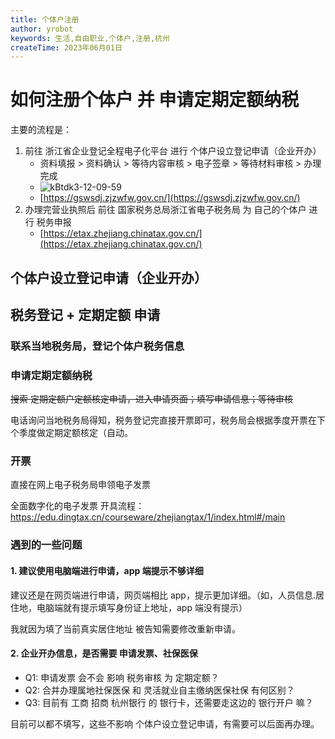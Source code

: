 ```yaml
---
title: 个体户注册
author: yrobot
keywords: 生活,自由职业,个体户,注册,杭州
createTime: 2023年06月01日
---
```


# 如何注册个体户 并 申请定期定额纳税

主要的流程是：

1. 前往 浙江省企业登记全程电子化平台 进行 个体户设立登记申请（企业开办）
   - 资料填报 > 资料确认 > 等待内容审核 > 电子签章 > 等待材料审核 > 办理完成
   - ![kBtdk3-12-09-59](https://images.yrobot.top/2023-06-01/kBtdk3-12-09-59.png)
   - [https://gswsdj.zjzwfw.gov.cn/](https://gswsdj.zjzwfw.gov.cn/)
2. 办理完营业执照后 前往 国家税务总局浙江省电子税务局 为 自己的个体户 进行 税务申报
   - [https://etax.zhejiang.chinatax.gov.cn/](https://etax.zhejiang.chinatax.gov.cn/)

## 个体户设立登记申请（企业开办）

## 税务登记 + 定期定额 申请

### 联系当地税务局，登记个体户税务信息

### 申请定期定额纳税

~~搜索 定期定额户定额核定申请，进入申请页面；填写申请信息；等待审核~~

电话询问当地税务局得知，税务登记完直接开票即可，税务局会根据季度开票在下个季度做定期定额核定（自动。

### 开票

直接在网上电子税务局申领电子发票

全面数字化的电子发票 开具流程：
https://edu.dingtax.cn/courseware/zhejiangtax/1/index.html#/main

### 遇到的一些问题

#### 1. 建议使用电脑端进行申请，app 端提示不够详细

建议还是在网页端进行申请，网页端相比 app，提示更加详细。（如，人员信息.居住地，电脑端就有提示填写身份证上地址，app 端没有提示）

我就因为填了当前真实居住地址 被告知需要修改重新申请。

#### 2. 企业开办信息，是否需要 申请发票、社保医保

- Q1: 申请发票 会不会 影响 税务审核 为 定期定额？
- Q2: 合并办理属地社保医保 和 灵活就业自主缴纳医保社保 有何区别？
- Q3: 目前有 工商 招商 杭州银行 的 银行卡，还需要走这边的 银行开户 嘛？

目前可以都不填写，这些不影响 个体户设立登记申请，有需要可以后面再办理。
